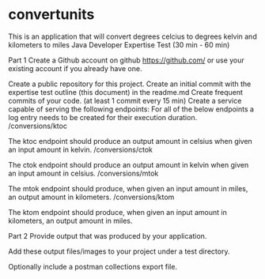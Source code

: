 # convertunits

This is an application that will convert degrees celcius to degrees kelvin and kilometers to miles
Java Developer Expertise Test (30 min - 60 min)


Part 1
Create a Github account on github https://github.com/ or use your existing account if you
already have one.


Create a public repository for this project.
Create an initial commit with the expertise test outline (this document) in the readme.md
Create frequent commits of your code. (at least 1 commit every 15 min)
Create a service capable of serving the following endpoints:
For all of the below endpoints a log entry needs to be created for their execution duration.
/conversions/ktoc


The ktoc endpoint should produce an output amount in celsius when given an input amount
in kelvin.
/conversions/ctok


The ctok endpoint should produce an output amount in kelvin when given an input amount in
celsius.
/conversions/mtok


The mtok endpoint should produce, when given an input amount in miles, an output amount
in kilometers.
/conversions/ktom


The ktom endpoint should produce, when given an input amount in kilometers, an output
amount in miles.


Part 2
Provide output that was produced by your application.

Add these output files/images to your project under a test directory.

Optionally include a postman collections export file.

